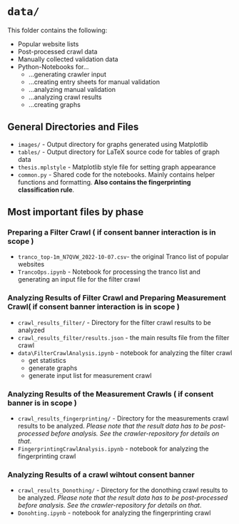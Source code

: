# `data/`

This folder contains the following:

- Popular website lists
- Post-processed crawl data
- Manually collected validation data
- Python-Notebooks for...
    - ...generating crawler input
    - ...creating entry sheets for manual validation
    - ...analyzing manual validation
    - ...analyzing crawl results
    - ...creating graphs


## General Directories and Files

- `images/` - Output directory for graphs generated using Matplotlib
- `tables/` - Output directory for LaTeX source code for tables of graph data
- `thesis.mplstyle` - Matplotlib style file for setting graph appearance
- `common.py` - Shared code for the notebooks. Mainly contains helper functions and formatting. **Also contains the fingerprinting classification rule**.


## Most important files by phase


### Preparing a Filter Crawl ( if consent banner interaction is in scope )

- `tranco_top-1m_N7QVW_2022-10-07.csv`- the original Tranco list of popular websites
- `TrancoOps.ipynb` - Notebook for processing the tranco list and generating an input file for the filter crawl


### Analyzing Results of Filter Crawl and Preparing Measurement Crawl( if consent banner interaction is in scope )

- `crawl_results_filter/` - Directory for the filter crawl results to be analyzed
- `crawl_results_filter/results.json` - the main results file from the filter crawl
- `data\FilterCrawlAnalysis.ipynb` - notebook for analyzing the filter crawl
    - get statistics
    - generate graphs
    - generate input list for measurement crawl


### Analyzing Results of the Measurement Crawls ( if consent banner is in scope ) 

- `crawl_results_fingerprinting/` - Directory for the measurements crawl results to be analyzed. *Please note that the result data has to be post-processed before analysis. See the crawler-repository for details on that*.
- `FingerprintingCrawlAnalysis.ipynb` - notebook for analyzing the fingerprinting crawl
  



### Analyzing Results of a crawl wihtout consent banner 

- `crawl_results_Donothing/` - Directory for the donothing crawl results to be analyzed. *Please note that the result data has to be post-processed before analysis. See the crawler-repository for details on that*.
- `Donohting.ipynb` - notebook for analyzing the fingerprinting crawl
